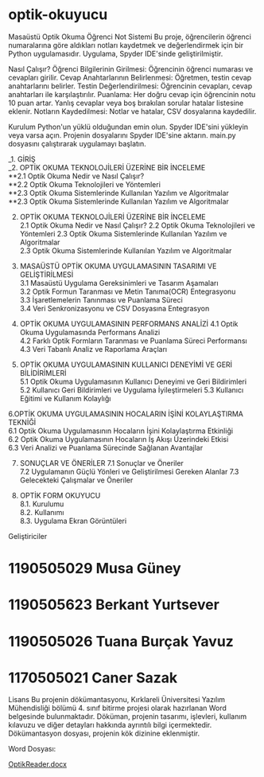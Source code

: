 # optik-okuyucu
Masaüstü Optik Okuma Öğrenci Not Sistemi
Bu proje, öğrencilerin öğrenci numaralarına göre aldıkları notları kaydetmek ve değerlendirmek için bir Python uygulamasıdır. Uygulama, Spyder IDE'sinde geliştirilmiştir.

Nasıl Çalışır?
Öğrenci Bilgilerinin Girilmesi: Öğrencinin öğrenci numarası ve cevapları girilir.
Cevap Anahtarlarının Belirlenmesi: Öğretmen, testin cevap anahtarlarını belirler.
Testin Değerlendirilmesi: Öğrencinin cevapları, cevap anahtarları ile karşılaştırılır.
Puanlama: Her doğru cevap için öğrencinin notu 10 puan artar. Yanlış cevaplar veya boş bırakılan sorular hatalar listesine eklenir.
Notların Kaydedilmesi: Notlar ve hatalar, CSV dosyalarına kaydedilir.

Kurulum
Python'un yüklü olduğundan emin olun.
Spyder IDE'sini yükleyin veya varsa açın.
Projenin dosyalarını Spyder IDE'sine aktarın.
main.py dosyasını çalıştırarak uygulamayı başlatın.


_1. GİRİŞ	
_2. OPTİK OKUMA TEKNOLOJİLERİ ÜZERİNE BİR İNCELEME	
**2.1 Optik Okuma Nedir ve Nasıl Çalışır?	
**2.2 Optik Okuma Teknolojileri ve Yöntemleri	
**2.3 Optik Okuma Sistemlerinde Kullanılan Yazılım ve Algoritmalar	
**2.3 Optik Okuma Sistemlerinde Kullanılan Yazılım ve Algoritmalar	

2. OPTİK OKUMA TEKNOLOJİLERİ ÜZERİNE BİR İNCELEME	
2.1 Optik Okuma Nedir ve Nasıl Çalışır?	
2.2 Optik Okuma Teknolojileri ve Yöntemleri	
2.3 Optik Okuma Sistemlerinde Kullanılan Yazılım ve Algoritmalar	
2.3 Optik Okuma Sistemlerinde Kullanılan Yazılım ve Algoritmalar	

3. MASAÜSTÜ OPTİK OKUMA UYGULAMASININ TASARIMI VE GELİŞTİRİLMESİ	
3.1 Masaüstü Uygulama Gereksinimleri ve Tasarım Aşamaları	
3.2 Optik Formun Taranması ve Metin Tanıma(OCR) Entegrasyonu	
3.3 İşaretlemelerin Tanınması ve Puanlama Süreci	
3.4 Veri Senkronizasyonu ve CSV Dosyasına Entegrasyon	

4. OPTİK OKUMA UYGULAMASININ PERFORMANS ANALİZİ	
4.1 Optik Okuma Uygulamasında Performans Analizi	
4.2 Farklı Optik Formların Taranması ve Puanlama Süreci Performansı	
4.3 Veri Tabanlı Analiz ve Raporlama Araçları	

5. OPTİK OKUMA UYGULAMASININ KULLANICI DENEYİMİ VE GERİ BİLİDİRİMLERİ	
5.1 Optik Okuma Uygulamasının Kullanıcı Deneyimi ve Geri Bildirimleri	
5.2 Kullanıcı Geri Bildirimleri ve Uygulama İyileştirmeleri	
5.3 Kullanıcı Eğitimi ve Kullanım Kolaylığı

6.OPTİK OKUMA UYGULAMASININ HOCALARIN İŞİNİ KOLAYLAŞTIRMA TEKNİĞİ	
6.1 Optik Okuma Uygulamasının Hocaların İşini Kolaylaştırma Etkinliği	
6.2 Optik Okuma Uygulamasının Hocaların İş Akışı Üzerindeki Etkisi	
6.3 Veri Analizi ve Puanlama Sürecinde Sağlanan Avantajlar	

7. SONUÇLAR VE ÖNERİLER	
7.1 Sonuçlar ve Öneriler	
7.2 Uygulamanın Güçlü Yönleri ve Geliştirilmesi Gereken Alanlar	
7.3 Gelecekteki Çalışmalar ve Öneriler	

8. OPTİK FORM OKUYUCU	
8.1. Kurulumu	
8.2. Kullanımı	
8.3. Uygulama Ekran Görüntüleri	
   
Geliştiriciler
# 1190505029 Musa Güney
# 1190505623 Berkant Yurtsever
# 1190505026 Tuana Burçak Yavuz
# 1170505021 Caner Sazak 

Lisans
Bu projenin dökümantasyonu, Kırklareli Üniversitesi Yazılım Mühendisliği bölümü 4. sınıf bitirme projesi olarak hazırlanan Word belgesinde bulunmaktadır. Döküman, projenin tasarımı, işlevleri, kullanım kılavuzu ve diğer detayları hakkında ayrıntılı bilgi içermektedir. Dökümantasyon dosyası, projenin kök dizinine eklenmiştir. 

Word Dosyası:

[OptikReader.docx](https://github.com/Eneston/Optik-Reader/files/15011439/OptikReader.docx)



